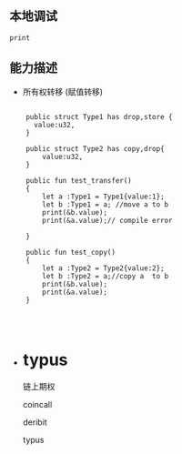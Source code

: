 ## 本地调试

```move
print 
```



## 能力描述

*  所有权转移 (赋值转移)

  ```
  
      public struct Type1 has drop,store {
  	    value:u32,
      }
  
      public struct Type2 has copy,drop{
          value:u32,
      }
  
      public fun test_transfer()
      {
          let a :Type1 = Type1{value:1};
          let b :Type1 = a; //move a to b
          print(&b.value);  
          print(&a.value);// compile error
  
      }
  
      public fun test_copy()
      {
          let a :Type2 = Type2{value:2};
          let b :Type2 = a;//copy a  to b
          print(&b.value);
          print(&a.value); 
      }
  
  
   
  ```

* # typus

  链上期权

  coincall

  deribit

  typus